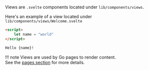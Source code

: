 Views are `.svelte` components located under `lib/components/views`.

Here's an example of a view located under `lib/components/views/Welcome.svelte`

```html
<script>
    let name = "world"
</script>

Hello {name}!
```

!!! note
    Views are used by Go pages to render content.<br/>
    See the [pages section](./pages.md) for more details.